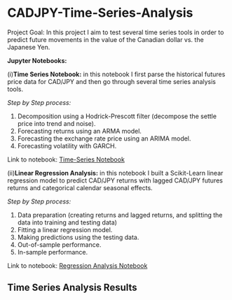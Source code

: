 # CADJPY-Time-Series-Analysis

Project Goal:
In this project I aim to test several time series tools in order to predict future movements in the value of the Canadian dollar vs. the Japanese Yen. 

**Jupyter Notebooks:**

(i)**Time Series Notebook:** in this notebook I first parse the historical futures price data for CAD/JPY and then go through several time series analysis tools. 

*Step by Step process:*
1. Decomposition using a Hodrick-Prescott filter (decompose the settle price into trend and noise).
2. Forecasting returns using an ARMA model.
3. Forecasting the exchange rate price using an ARIMA model.
4. Forecasting volatility with GARCH.

Link to notebook:
[Time-Series Notebook](time_series_analysis.ipynb)

(ii)**Linear Regression Analysis:** in this notebook I built a Scikit-Learn linear regression model to predict CAD/JPY returns with lagged CAD/JPY futures returns and categorical calendar seasonal effects.

*Step by Step process:*

1. Data preparation (creating returns and lagged returns, and splitting the data into training and testing data)
2. Fitting a linear regression model.
3. Making predictions using the testing data.
4. Out-of-sample performance.
5. In-sample performance.

Link to notebook:
[Regression Analysis Notebook](regression_analysis.ipynb)


## Time Series Analysis Results

